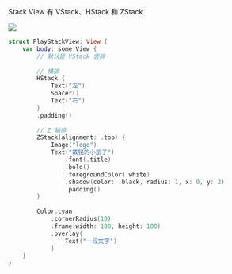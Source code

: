 Stack View 有 VStack、HStack 和 ZStack

![](https://user-images.githubusercontent.com/251980/155077158-f6efd3bb-4b82-48ac-b5e6-792dd833dfda.jpeg)

```swift
struct PlayStackView: View {
    var body: some View {
        // 默认是 VStack 竖排
        
        // 横排
        HStack {
            Text("左")
            Spacer()
            Text("右")
        }
        .padding()
        
        // Z 轴排
        ZStack(alignment: .top) {
            Image("logo")
            Text("戴铭的小册子")
                .font(.title)
                .bold()
                .foregroundColor(.white)
                .shadow(color: .black, radius: 1, x: 0, y: 2)
                .padding()
        }
        
        Color.cyan
            .cornerRadius(10)
            .frame(width: 100, height: 100)
            .overlay(
                Text("一段文字")
            )
    }
}
```

